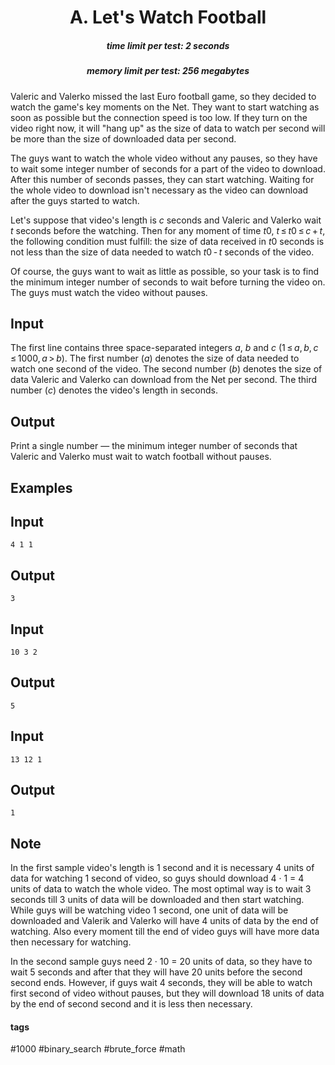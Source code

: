 <h1 style='text-align: center;'> A. Let's Watch Football</h1>

<h5 style='text-align: center;'>time limit per test: 2 seconds</h5>
<h5 style='text-align: center;'>memory limit per test: 256 megabytes</h5>

Valeric and Valerko missed the last Euro football game, so they decided to watch the game's key moments on the Net. They want to start watching as soon as possible but the connection speed is too low. If they turn on the video right now, it will "hang up" as the size of data to watch per second will be more than the size of downloaded data per second.

The guys want to watch the whole video without any pauses, so they have to wait some integer number of seconds for a part of the video to download. After this number of seconds passes, they can start watching. Waiting for the whole video to download isn't necessary as the video can download after the guys started to watch.

Let's suppose that video's length is *c* seconds and Valeric and Valerko wait *t* seconds before the watching. Then for any moment of time *t*0, *t* ≤ *t*0 ≤ *c* + *t*, the following condition must fulfill: the size of data received in *t*0 seconds is not less than the size of data needed to watch *t*0 - *t* seconds of the video.

Of course, the guys want to wait as little as possible, so your task is to find the minimum integer number of seconds to wait before turning the video on. The guys must watch the video without pauses.

## Input

The first line contains three space-separated integers *a*, *b* and *c* (1 ≤ *a*, *b*, *c* ≤ 1000, *a* > *b*). The first number (*a*) denotes the size of data needed to watch one second of the video. The second number (*b*) denotes the size of data Valeric and Valerko can download from the Net per second. The third number (*c*) denotes the video's length in seconds.

## Output

Print a single number — the minimum integer number of seconds that Valeric and Valerko must wait to watch football without pauses.

## Examples

## Input


```
4 1 1  

```
## Output


```
3  

```
## Input


```
10 3 2  

```
## Output


```
5  

```
## Input


```
13 12 1  

```
## Output


```
1  

```
## Note

In the first sample video's length is 1 second and it is necessary 4 units of data for watching 1 second of video, so guys should download 4 · 1 = 4 units of data to watch the whole video. The most optimal way is to wait 3 seconds till 3 units of data will be downloaded and then start watching. While guys will be watching video 1 second, one unit of data will be downloaded and Valerik and Valerko will have 4 units of data by the end of watching. Also every moment till the end of video guys will have more data then necessary for watching.

In the second sample guys need 2 · 10 = 20 units of data, so they have to wait 5 seconds and after that they will have 20 units before the second second ends. However, if guys wait 4 seconds, they will be able to watch first second of video without pauses, but they will download 18 units of data by the end of second second and it is less then necessary.



#### tags 

#1000 #binary_search #brute_force #math 